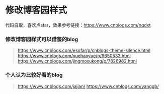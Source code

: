 # 修改博客园样式
代码自取，喜欢点star，效果参考链接：https://www.cnblogs.com/nqdxt
### 修改博客园样式可以借鉴的blog

> https://www.cnblogs.com/esofar/p/cnblogs-theme-silence.html
> https://www.cnblogs.com/xuehaoyue/p/6650533.html
> https://www.cnblogs.com/jingmoxukong/p/7826982.html

### 个人认为比较好看的blog

> https://www.cnblogs.com/jajian/ 
> https://www.cnblogs.com/yanggb/